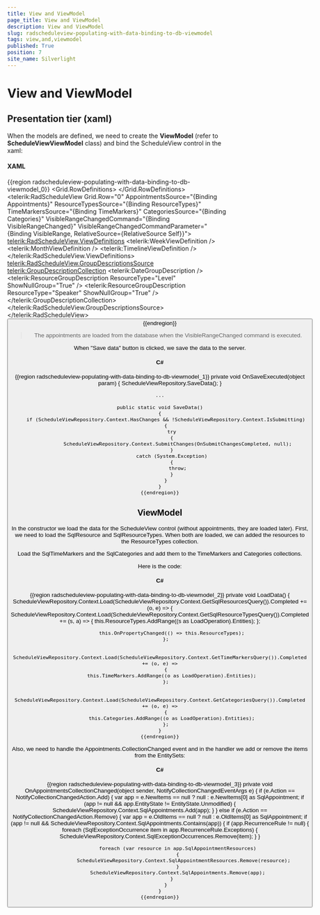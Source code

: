 ```yaml
---
title: View and ViewModel
page_title: View and ViewModel
description: View and ViewModel
slug: radscheduleview-populating-with-data-binding-to-db-viewmodel
tags: view,and,viewmodel
published: True
position: 7
site_name: Silverlight
---
```


# View and ViewModel



## Presentation tier (xaml)

When the models are defined, we need to create the __ViewModel__ (refer to __ScheduleViewViewModel__ class) and bind the ScheduleView control in the xaml:



#### __XAML__

{{region radscheduleview-populating-with-data-binding-to-db-viewmodel_0}}
	<Grid x:Name="LayoutRoot" Background="White">
		<Grid.RowDefinitions>
			<RowDefinition Height="*"/>
			<RowDefinition Height="Auto"/>
		</Grid.RowDefinitions>
		<telerik:RadScheduleView Grid.Row="0"
			AppointmentsSource="{Binding Appointments}"
			ResourceTypesSource="{Binding ResourceTypes}"
			TimeMarkersSource="{Binding TimeMarkers}"
			CategoriesSource="{Binding Categories}"
			VisibleRangeChangedCommand="{Binding VisibleRangeChanged}"
			VisibleRangeChangedCommandParameter="{Binding VisibleRange, RelativeSource={RelativeSource Self}}">
			<telerik:RadScheduleView.ViewDefinitions>
				<telerik:WeekViewDefinition />
				<telerik:MonthViewDefinition  />
				<telerik:TimelineViewDefinition />
			</telerik:RadScheduleView.ViewDefinitions>
			<telerik:RadScheduleView.GroupDescriptionsSource>
				<telerik:GroupDescriptionCollection>
					<telerik:DateGroupDescription />
					<telerik:ResourceGroupDescription ResourceType="Level" ShowNullGroup="True" />
					<telerik:ResourceGroupDescription ResourceType="Speaker" ShowNullGroup="True" />
				</telerik:GroupDescriptionCollection>
			</telerik:RadScheduleView.GroupDescriptionsSource>
		</telerik:RadScheduleView>
		<Button Grid.Row="1" Content="Save data" HorizontalAlignment="Center" Command="{Binding SaveCommand}" VerticalAlignment="Center"/>
	</Grid>
	{{endregion}}



>The appointments are loaded from the database when the VisibleRangeChanged command is executed.

When "Save data" button is clicked, we save the data to the server.



#### __C#__

{{region radscheduleview-populating-with-data-binding-to-db-viewmodel_1}}
	private void OnSaveExecuted(object param)
	{
		ScheduleViewRepository.SaveData();
	}
	
	...
	
	public static void SaveData()
	{
		if (ScheduleViewRepository.Context.HasChanges && !ScheduleViewRepository.Context.IsSubmitting)
		{
			try
			{
				ScheduleViewRepository.Context.SubmitChanges(OnSubmitChangesCompleted, null);
			}
			catch (System.Exception)
			{
				throw;
			}
		}
	}
	{{endregion}}



## ViewModel

In the constructor we load the data for the ScheduleView control (without appointments, they are loaded later). 
      First, we need to load the SqlResource and SqlResourceTypes. When both are loaded, we can added the resources to the ResourceTypes collection.
	  

Load the SqlTimeMarkers and the SqlCategories and add them to the TimeMarkers and Categories collections.
		

Here is the code:



#### __C#__

{{region radscheduleview-populating-with-data-binding-to-db-viewmodel_2}}
	private void LoadData()
	{
		ScheduleViewRepository.Context.Load(ScheduleViewRepository.Context.GetSqlResourcesQuery()).Completed += (o, e) =>
		{
			ScheduleViewRepository.Context.Load(ScheduleViewRepository.Context.GetSqlResourceTypesQuery()).Completed += (s, a) =>
			{
				this.ResourceTypes.AddRange((s as LoadOperation).Entities);
			};
	
			this.OnPropertyChanged(() => this.ResourceTypes);
		};
	
		ScheduleViewRepository.Context.Load(ScheduleViewRepository.Context.GetTimeMarkersQuery()).Completed += (o, e) =>
		{
			this.TimeMarkers.AddRange((o as LoadOperation).Entities);
		};
	
		ScheduleViewRepository.Context.Load(ScheduleViewRepository.Context.GetCategoriesQuery()).Completed += (o, e) =>
		{
			this.Categories.AddRange((o as LoadOperation).Entities);
		};
	}
	{{endregion}}



Also, we need to handle the Appointments.CollectionChanged event and in the handler we add or remove the items from the EntitySets:
        



#### __C#__

{{region radscheduleview-populating-with-data-binding-to-db-viewmodel_3}}
	private void OnAppointmentsCollectionChanged(object sender, NotifyCollectionChangedEventArgs e)
	{
		if (e.Action == NotifyCollectionChangedAction.Add)
		{
			var app = e.NewItems == null ? null : e.NewItems[0] as SqlAppointment;
			if (app != null && app.EntityState != EntityState.Unmodified)
			{
				ScheduleViewRepository.Context.SqlAppointments.Add(app);
			}
		}
		else if (e.Action == NotifyCollectionChangedAction.Remove)
		{
			var app = e.OldItems == null ? null : e.OldItems[0] as SqlAppointment;
			if (app != null && ScheduleViewRepository.Context.SqlAppointments.Contains(app))
			{
				if (app.RecurrenceRule != null)
				{
					foreach (SqlExceptionOccurrence item in app.RecurrenceRule.Exceptions)
					{
						ScheduleViewRepository.Context.SqlExceptionOccurrences.Remove(item);
					}
				}
	
				foreach (var resource in app.SqlAppointmentResources)
				{
					ScheduleViewRepository.Context.SqlAppointmentResources.Remove(resource);
				}
				ScheduleViewRepository.Context.SqlAppointments.Remove(app);
			}
		}
	}
	{{endregion}}


